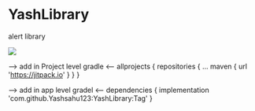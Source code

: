 # YashLibrary
alert library


[![](https://jitpack.io/v/Yashsahu123/YashLibrary.svg)](https://jitpack.io/#Yashsahu123/YashLibrary)

--> add in Project level gradle <--
allprojects {
		repositories {
			...
			maven { url 'https://jitpack.io' }
		}
	}
  
  --> add in app level gradel <--
 dependencies {
	        implementation 'com.github.Yashsahu123:YashLibrary:Tag'
	}


